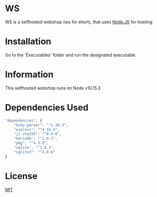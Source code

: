 # WS

WS is a selfhosted webshop (ws for short), that uses [Node.JS](https://nodejs.org/en/) for hosting

# Installation

Go to the 'Executables' folder and run the designated executable.

# Information

This selfhosted webshop runs on Node v10.15.3

# Dependencies Used

```javascript
"dependencies": {
    "body-parser": "^1.18.3",
    "express": "^4.16.4",
    "js-sha256": "^0.9.0",
    "mariadb": "^2.0.3",
    "pkg": "^4.3.8",
    "sqlite": "^3.0.3",
    "sqlite3": "^4.0.6"
}
```

# License
[MIT](https://choosealicense.com/licenses/mit/)